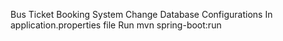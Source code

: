 Bus Ticket Booking System
Change Database Configurations In application.properties file
Run mvn spring-boot:run
